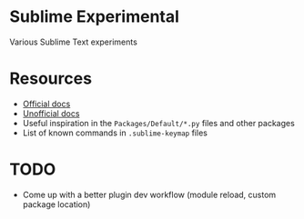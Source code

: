 # Sublime Experimental
Various Sublime Text experiments

# Resources 
- [Official docs](http://www.sublimetext.com/docs/2/)
- [Unofficial docs](http://docs.sublimetext.info/en/latest/reference/reference.html)
- Useful inspiration in the `Packages/Default/*.py` files and other packages
- List of known commands in `.sublime-keymap` files

# TODO
- Come up with a better plugin dev workflow (module reload, custom package location)
